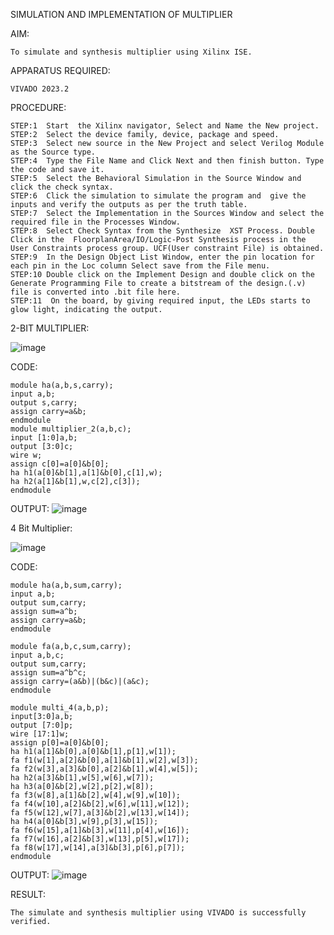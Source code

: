 SIMULATION AND IMPLEMENTATION OF MULTIPLIER

AIM:
```
To simulate and synthesis multiplier using Xilinx ISE.
```

APPARATUS REQUIRED:
```
VIVADO 2023.2
```
PROCEDURE:
```
STEP:1  Start  the Xilinx navigator, Select and Name the New project.
STEP:2  Select the device family, device, package and speed.       
STEP:3  Select new source in the New Project and select Verilog Module as the Source type.                       
STEP:4  Type the File Name and Click Next and then finish button. Type the code and save it.
STEP:5  Select the Behavioral Simulation in the Source Window and click the check syntax.                       
STEP:6  Click the simulation to simulate the program and  give the inputs and verify the outputs as per the truth table.               
STEP:7  Select the Implementation in the Sources Window and select the required file in the Processes Window.
STEP:8  Select Check Syntax from the Synthesize  XST Process. Double Click in the  FloorplanArea/IO/Logic-Post Synthesis process in the User Constraints process group. UCF(User constraint File) is obtained. 
STEP:9  In the Design Object List Window, enter the pin location for each pin in the Loc column Select save from the File menu.
STEP:10 Double click on the Implement Design and double click on the Generate Programming File to create a bitstream of the design.(.v) file is converted into .bit file here.
STEP:11  On the board, by giving required input, the LEDs starts to glow light, indicating the output.
```
2-BIT MULTIPLIER:

![image](https://github.com/kamali109/VLSI-LAB-EXP-3/assets/160600794/e4b757c8-7345-4eea-b6b3-86d7548a48bc)

CODE:
```
module ha(a,b,s,carry);
input a,b;
output s,carry;
assign carry=a&b;
endmodule
module multiplier_2(a,b,c);
input [1:0]a,b;
output [3:0]c;
wire w;
assign c[0]=a[0]&b[0];
ha h1(a[0]&b[1],a[1]&b[0],c[1],w);
ha h2(a[1]&b[1],w,c[2],c[3]);
endmodule
```
OUTPUT:
![image](https://github.com/kamali109/VLSI-LAB-EXP-3/assets/160600794/f717d104-2f83-491a-8fa6-0a296eb338e3)

4 Bit Multiplier:

![image](https://github.com/navaneethans/VLSI-LAB-EXP-3/assets/6987778/d95215dd-8cf1-4e08-93cc-96adfdd7fbdc)

CODE:
```
module ha(a,b,sum,carry);
input a,b;
output sum,carry;
assign sum=a^b;
assign carry=a&b;
endmodule

module fa(a,b,c,sum,carry);
input a,b,c;
output sum,carry;
assign sum=a^b^c;
assign carry=(a&b)|(b&c)|(a&c);
endmodule

module multi_4(a,b,p);
input[3:0]a,b;
output [7:0]p;
wire [17:1]w;
assign p[0]=a[0]&b[0];
ha h1(a[1]&b[0],a[0]&b[1],p[1],w[1]);
fa f1(w[1],a[2]&b[0],a[1]&b[1],w[2],w[3]);
fa f2(w[3],a[3]&b[0],a[2]&b[1],w[4],w[5]);
ha h2(a[3]&b[1],w[5],w[6],w[7]);
ha h3(a[0]&b[2],w[2],p[2],w[8]);
fa f3(w[8],a[1]&b[2],w[4],w[9],w[10]);
fa f4(w[10],a[2]&b[2],w[6],w[11],w[12]);
fa f5(w[12],w[7],a[3]&b[2],w[13],w[14]);
ha h4(a[0]&b[3],w[9],p[3],w[15]);
fa f6(w[15],a[1]&b[3],w[11],p[4],w[16]);
fa f7(w[16],a[2]&b[3],w[13],p[5],w[17]);
fa f8(w[17],w[14],a[3]&b[3],p[6],p[7]);
endmodule
```
OUTPUT:
![image](https://github.com/kamali109/VLSI-LAB-EXP-3/assets/160600794/40e62a4d-e2a4-41c9-8678-5f051b4a439f)

RESULT:
```
The simulate and synthesis multiplier using VIVADO is successfully verified.
```



